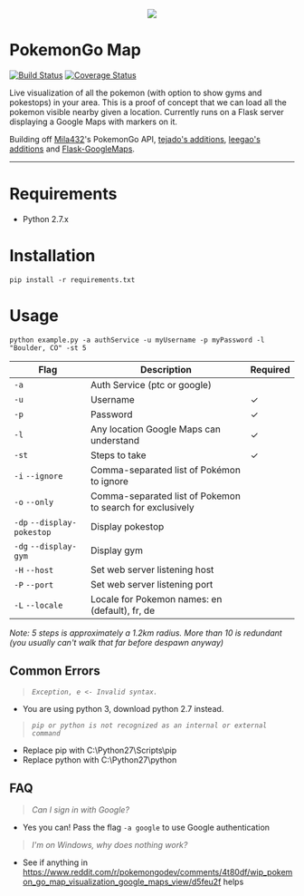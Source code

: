 <p align="center">
<img src="https://cloud.githubusercontent.com/assets/7145349/16916971/6bd3343a-4cb4-11e6-86cc-e3bc9399a9b0.png">
</p>

# PokemonGo Map

[![Build Status](https://travis-ci.org/AHAAAAAAA/PokemonGo-Map.svg?branch=master)](https://travis-ci.org/AHAAAAAAA/PokemonGo-Map)  [![Coverage Status](https://coveralls.io/repos/github/AHAAAAAAA/PokemonGo-Map/badge.svg?branch=master)](https://coveralls.io/github/AHAAAAAAA/PokemonGo-Map?branch=master)

Live visualization of all the pokemon (with option to show gyms and pokestops) in your area. This is a proof of concept that we can load all the pokemon visible nearby given a location. Currently runs on a Flask server displaying a Google Maps with markers on it.

Building off [Mila432](https://github.com/Mila432/Pokemon_Go_API)'s PokemonGo API, [tejado's additions](https://github.com/tejado/pokemongo-api-demo), [leegao's additions](https://github.com/leegao/pokemongo-api-demo/tree/simulation) and [Flask-GoogleMaps](https://github.com/rochacbruno/Flask-GoogleMaps).

---

# Requirements
* Python 2.7.x

# Installation
`pip install -r requirements.txt`

# Usage
`python example.py -a authService -u myUsername -p myPassword -l "Boulder, CO" -st 5`

| Flag                       | Description                                               | Required | 
|----------------------------|-----------------------------------------------------------|----------| 
| `-a`                       | Auth Service (ptc or google)                              |          | 
| `-u`                       | Username                                                  | ✓        | 
| `-p`                       | Password                                                  | ✓        | 
| `-l`                       | Any location Google Maps can understand                   | ✓        | 
| `-st`                      | Steps to take                                             | ✓        | 
| `-i` `--ignore`            | Comma-separated list of Pokémon to ignore                 |          | 
| `-o` `--only`              | Comma-separated list of Pokemon to search for exclusively |          | 
| `-dp` `--display-pokestop` | Display pokestop                                          |          | 
| `-dg` `--display-gym`      | Display gym                                               |          | 
| `-H` `--host`              | Set web server listening host                             |          | 
| `-P` `--port`              | Set web server listening port                             |          |
|`-L` `--locale`             | Locale for Pokemon names: en (default), fr, de            |          |

_Note:
5 steps is approximately a 1.2km radius. More than 10 is redundant (you usually can't walk that far before despawn anyway)_



## Common Errors
> _`Exception, e <- Invalid syntax.`_

* You are using python 3, download python 2.7 instead.


> _`pip or python is not recognized as an internal or external command`_

* Replace pip with C:\Python27\Scripts\pip
* Replace python with C:\Python27\python

## FAQ
> _Can I sign in with Google?_

* Yes you can! Pass the flag `-a google` to use Google authentication

> _I'm on Windows, why does nothing work?_

* See if anything in https://www.reddit.com/r/pokemongodev/comments/4t80df/wip_pokemon_go_map_visualization_google_maps_view/d5feu2f helps
